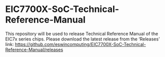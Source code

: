 # EIC7700X-SoC-Technical-Reference-Manual
This repository will be used to release Technical Reference Manual of the EIC7x series chips. 
Please download the latest release from the ‘Releases’ link: https://github.com/eswincomputing/EIC7700X-SoC-Technical-Reference-Manual/releases
